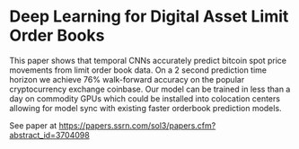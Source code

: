 # Deep Learning for Digital Asset Limit Order Books

This paper shows that temporal CNNs accurately predict bitcoin spot price movements from limit order book data. On a 2 second prediction time horizon we achieve 76% walk-forward accuracy on the popular cryptocurrency exchange coinbase. Our model can be trained in less than a day on commodity GPUs which could be installed into colocation centers allowing for model sync with existing faster orderbook prediction models.

See paper at https://papers.ssrn.com/sol3/papers.cfm?abstract_id=3704098 
